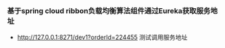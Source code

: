 ### 基于spring cloud ribbon负载均衡算法组件通过Eureka获取服务地址
* http://127.0.0.1:8271/dev1?orderId=224455  测试调用服务地址
